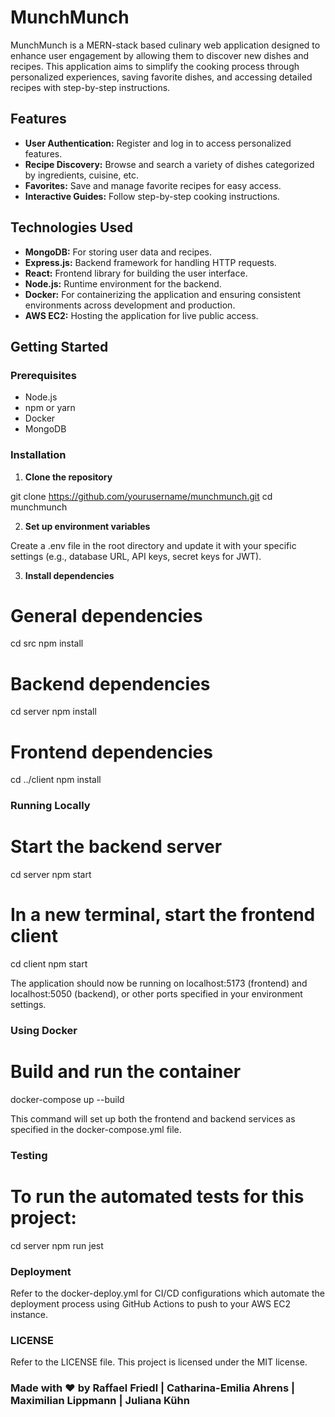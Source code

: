 # MunchMunch

MunchMunch is a MERN-stack based culinary web application designed to enhance user engagement by allowing them to discover new dishes and recipes. This application aims to simplify the cooking process through personalized experiences, saving favorite dishes, and accessing detailed recipes with step-by-step instructions.

## Features

- **User Authentication:** Register and log in to access personalized features.
- **Recipe Discovery:** Browse and search a variety of dishes categorized by ingredients, cuisine, etc.
- **Favorites:** Save and manage favorite recipes for easy access.
- **Interactive Guides:** Follow step-by-step cooking instructions.

## Technologies Used

- **MongoDB:** For storing user data and recipes.
- **Express.js:** Backend framework for handling HTTP requests.
- **React:** Frontend library for building the user interface.
- **Node.js:** Runtime environment for the backend.
- **Docker:** For containerizing the application and ensuring consistent environments across development and production.
- **AWS EC2:** Hosting the application for live public access.

## Getting Started

### Prerequisites

- Node.js
- npm or yarn
- Docker
- MongoDB

### Installation

1. **Clone the repository**
  
git clone https://github.com/yourusername/munchmunch.git
cd munchmunch
   
2. **Set up environment variables**

Create a .env file in the root directory and update it with your specific settings (e.g., database URL, API keys, secret keys for JWT).

3. **Install dependencies**

# General dependencies
cd src
npm install

# Backend dependencies
cd server
npm install

# Frontend dependencies
cd ../client
npm install

### Running Locally

# Start the backend server
cd server
npm start

# In a new terminal, start the frontend client
cd client
npm start

The application should now be running on localhost:5173 (frontend) and localhost:5050 (backend), or other ports specified in your environment settings.

### Using Docker

# Build and run the container
docker-compose up --build

This command will set up both the frontend and backend services as specified in the docker-compose.yml file.

### Testing

# To run the automated tests for this project:
cd server
npm run jest

### Deployment

Refer to the docker-deploy.yml for CI/CD configurations which automate the deployment process using GitHub Actions to push to your AWS EC2 instance.

### LICENSE

Refer to the LICENSE file. This project is licensed under the MIT license.

### Made with ❤️ by Raffael Friedl | Catharina-Emilia Ahrens | Maximilian Lippmann  | Juliana Kühn